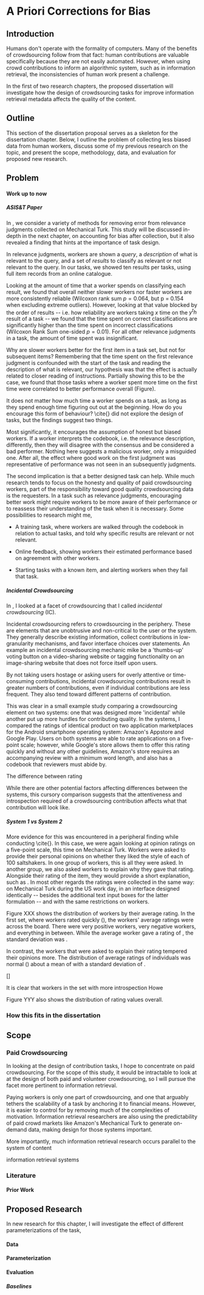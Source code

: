 A Priori Corrections for Bias
==============================

## Introduction

Humans don't operate with the formality of computers.
Many of the benefits of crowdsourcing follow from that fact: human contributions are valuable specifically because they are not easily automated.
However, when using crowd contributions to inform an algorithmic system, such as in information retrieval, the inconsistencies of human work present a challenge.
<!-- This text might be better in the intro --> 

In the first of two research chapters, the proposed dissertation will investigate how the design of crowdsourcing tasks for improve information retrieval metadata affects the quality of the content.

## Outline

This section of the dissertation proposal serves as a skeleton for the dissertation chapter.
Below, I 
 outline the problem of collecting less biased data from human workers,
 discuss some of my previous research on the topic,
 and present the 
  scope,
  methodology,
  data,
  and evaluation
 for proposed new research.

## Problem

#### Work up to now

##### ASIS&T Paper

In <!--TODO:cite ASIS&T paper-->, we consider a variety of methods for removing error from relevance judgments collected on Mechanical Turk.
This study will be discussed in-depth in the next chapter, on accounting for bias after collection, but it also revealed a finding that hints at the importance of task design.

In relevance judgments, workers are shown a _query_, a _description_ of what is relevant to the query, and a set of _results_ to classify as relevant or not relevant to the query. In our tasks, we showed ten results per tasks, using full item records from an online catalogue.

Looking at the amount of time that a worker spends on classifying each result, we found that overall neither slower workers nor faster workers are more consistently reliable (Wilcoxon rank sum $p = 0.064$, but p = 0.154 when excluding extreme outliers).
However, looking at that value blocked by the order of results -- i.e. how reliability are workers taking $x$ time on the $y^th$ result of a task -- we found that the time spent on correct classifications are significantly higher than the time spent on incorrect classifications (Wilcoxon Rank Sum one-sided $p=0.01$).
For all other relevance judgments in a task, the amount of time spent was insignificant.

Why are slower workers better for the first item in a task set, but not for subsequent items?
Remembering that the time spent on the first relevance judgment is confounded with the start of the task and reading the description of what is relevant, our hypothesis was that the effect is actually related to closer reading of instructions.
Partially showing this to be the case, we found that those tasks where a worker spent more time on the first time were correlated to better performance overall (Figure<!--TODO-->).

It does not matter how much time a worker spends on a task, as long as they spend enough time figuring out out at the beginning. How do you encourage this form of behaviour? \cite{<!--cite ASIST-->} did not explore the design of tasks, but the findings suggest two things.

Most significantly, it encourages the assumption of honest but biased workers.
If a worker interprets the codebook, i.e. the relevance description, differently, then they will disagree with the consensus and be considered a bad performer.
Nothing here suggests a malicious worker, only a misguided one.
After all, the effect where good work on the first judgment was representative of performance was not seen in an subsequently judgments.

The second implication is that a better designed task can help.
While much research tends to focus on the honesty and quality of paid crowdsourcing workers, part of the responsibility toward good quality crowdsourcing data is the requesters.
In a task such as relevance judgments, encouraging better work might require workers to be more aware of their performance or to reassess their understanding of the task when it is necessary. Some possibilities to research might me,

* A training task, where workers are walked through the codebook in relation to actual tasks, and told why specific results are relevant or not relevant.

* Online feedback, showing workers their estimated performance based on agreement with other workers.

* Starting tasks with a known item, and alerting workers when they fail that task.

<!--TODO: Create a section in the lit review about this-->


##### Incidental Crowdsourcing

In <!--TODO: cite incidental crowdsourcing paper -->, I looked at a facet of crowdsourcing that I called _incidental crowdsourcing_ (IC).

Incidental crowdsourcing refers to crowdsourcing in the periphery.
These are elements that are unobtrusive and non-critical to the user or the system.
They generally
 describe existing information,
 collect contributions in low-granularity mechanisms,
 and favor interface choices over statements.
An example an incidental crowdsourcing mechanic mike be a 'thumbs-up' voting button on a video-sharing website or tagging functionality on an image-sharing website that does not force itself upon users.

By not taking users hostage or asking users for overly attentive or time-consuming contributions, incidental crowdsourcing contributions result in greater numbers of contributions, even if individual contributions are less frequent.
They also tend toward different patterns of contribution.

This was clear in a small example study <!--CITE IC DH --> comparing a crowdsourcing element on two systems: one that was designed more 'incidental' while another put up more hurdles for contributing quality.
In the systems, I compared the ratings of identical product on two application marketplaces for the Android smartphone operating system: Amazon's Appstore and Google Play.
Users on both systems are able to rate applications on a five-point scale;
however, while Google's store allows them to offer this rating quickly and without any other guidelines, Amazon's store requires an accompanying review with a minimum word length, and also has a codebook that reviewers must abide by.

The difference between rating 

While there are other potential factors affecting differences between the systems, this cursory comparison suggests that the attentiveness and introspection required of a crowdsourcing contribution affects what that contribution will look like.

##### System 1 vs System 2

More evidence for this was encountered in a peripheral finding while conducting \cite{}<!-- TODO cite human computation? Or just unpublished?  -->.
In this case, we were again looking at opinion ratings on a five-point scale, this time on Mechanical Turk. 
Workers were asked to provide their personal opinions on whether they liked the style of each of 100 saltshakers.
In one group of workers, this is all they were asked.
In another group, we also asked workers to explain why they gave that rating.
Alongside their rating of the item, they would provide a short explanation, such as <!--TODO-->.
In most other regards the ratings were collected in the same way:
 on Mechanical Turk during the US work day,
 in an interface designed identically -- besides the additional text input boxes for the latter formulation --
 and with the same restrictions on workers.
<!-- To clarify the restrictions? -->
<!--The payment for the task was scaled to account for the extra time necessary for completion: in the first set of tasks, workers averaged XXX/hr, on the latter, they averaged XXX/hr ... TODO: what _did_ we do for the money? -->

Figure XXX <!-- TODO --> shows the distribution of workers by their average rating.
In the first set, where workers rated quickly (<!--(TODO: time)-->), the workers' average ratings were across the board.
There were very positive workers, very negative workers, and everything in between.
While the average worker gave a rating of <!--TODO-->, the standard deviation was <!--TODO-->.

In contrast, the workers that were asked to explain their rating tempered their opinions more.
The distribution of average ratings of individuals was normal (<!--TODO normality test results-->) about a mean of <!--TODO--> with a standard deviation of <!-- TODO -->.

[] <!-- TODO: Image -->
<!-- TODO: Figure XXX: Comparison of worker rating distributions for preferences in salt shakers.
In the basic set, workers were asked only for a rating.
In the detailed set, workers were asked for a rating and an brief explanation of why they chose that rating.
-Unpublished research, (TODO: text to make clear that it is Microsoft IP, not University's ) -->

It is clear that workers in the set with more introspection 
Howe


Figure YYY also shows the distribution of rating values overall.   






### How this fits in the dissertation

## Scope

### Paid Crowdsourcing
In looking at the design of contribution tasks, I hope to concentrate on paid crowdsourcing.
For the scope of this study, it would be intractable to look at at the design of both paid and volunteer crowdsourcing, so I will pursue the facet more pertinent to information retrieval.
<!--'More pertinent': Is this true? TODO: Rewrite-->
Paying workers is only one part of crowdsourcing, and one that arguably tethers the scalability of a task by anchoring it
to financial means.
However, it is easier to control for by removing much of the complexities of motivation.
Information retrieval researchers are also using the predictability of paid crowd markets like Amazon's Mechanical Turk to generate on-demand data, making design for those systems important.
<!--Add citations?-->

More importantly, much information retrieval research occurs parallel to the system of content
<!--Users on Flickr, for example, contribute semantic tags-->
 information retrieval systems 

### Literature


#### Prior Work 

## Proposed Research

In new research for this chapter, I will investigate the effect of different parameterizations of the task, 

#### Data

#### Parameterization

#### Evaluation

<!--Talk about Mechanical Turk. -->
<!--Talk about the the real world use of crowdsourcing. Google has internal systems, so does MS. Researchers are using it for on-demand data -->

##### Baselines
